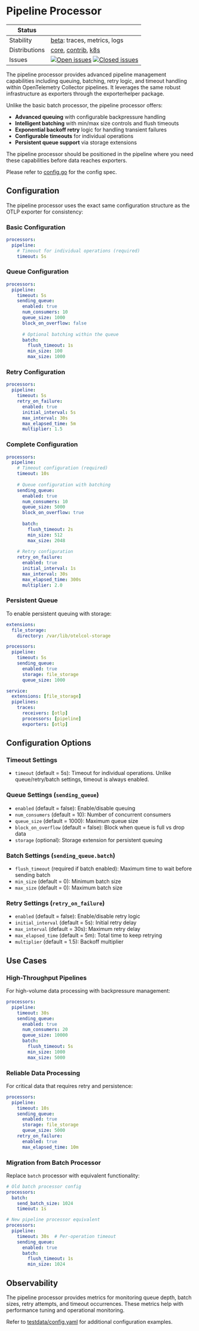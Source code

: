 # Pipeline Processor

<!-- status autogenerated section -->
| Status        |           |
| ------------- |-----------|
| Stability     | [beta]: traces, metrics, logs   |
| Distributions | [core], [contrib], [k8s] |
| Issues        | [![Open issues](https://img.shields.io/github/issues-search/open-telemetry/opentelemetry-collector?query=is%3Aissue%20is%3Aopen%20label%3Aprocessor%2Fpipeline%20&label=open&color=orange&logo=opentelemetry)](https://github.com/open-telemetry/opentelemetry-collector/issues?q=is%3Aopen+is%3Aissue+label%3Aprocessor%2Fpipeline) [![Closed issues](https://img.shields.io/github/issues-search/open-telemetry/opentelemetry-collector?query=is%3Aissue%20is%3Aclosed%20label%3Aprocessor%2Fpipeline%20&label=closed&color=blue&logo=opentelemetry)](https://github.com/open-telemetry/opentelemetry-collector/issues?q=is%3Aclosed+is%3Aissue+label%3Aprocessor%2Fpipeline) |

[beta]: https://github.com/open-telemetry/opentelemetry-collector/blob/main/docs/component-stability.md#beta
[core]: https://github.com/open-telemetry/opentelemetry-collector-releases/tree/main/distributions/otelcol
[contrib]: https://github.com/open-telemetry/opentelemetry-collector-releases/tree/main/distributions/otelcol-contrib
[k8s]: https://github.com/open-telemetry/opentelemetry-collector-releases/tree/main/distributions/otelcol-k8s
<!-- end autogenerated section -->

The pipeline processor provides advanced pipeline management capabilities including queuing, batching, retry logic, and timeout handling within OpenTelemetry Collector pipelines. It leverages the same robust infrastructure as exporters through the exporterhelper package.

Unlike the basic batch processor, the pipeline processor offers:
- **Advanced queuing** with configurable backpressure handling
- **Intelligent batching** with min/max size controls and flush timeouts
- **Exponential backoff retry** logic for handling transient failures
- **Configurable timeouts** for individual operations
- **Persistent queue support** via storage extensions

The pipeline processor should be positioned in the pipeline where you need these capabilities before data reaches exporters.

Please refer to [config.go](./config.go) for the config spec.

## Configuration

The pipeline processor uses the exact same configuration structure as the OTLP exporter for consistency:

### Basic Configuration

```yaml
processors:
  pipeline:
    # Timeout for individual operations (required)
    timeout: 5s
```

### Queue Configuration

```yaml
processors:
  pipeline:
    timeout: 5s
    sending_queue:
      enabled: true
      num_consumers: 10
      queue_size: 1000
      block_on_overflow: false
      
      # Optional batching within the queue  
      batch:
        flush_timeout: 1s
        min_size: 100
        max_size: 1000
```

### Retry Configuration

```yaml
processors:
  pipeline:
    timeout: 5s
    retry_on_failure:
      enabled: true
      initial_interval: 5s
      max_interval: 30s
      max_elapsed_time: 5m
      multiplier: 1.5
```

### Complete Configuration

```yaml
processors:
  pipeline:
    # Timeout configuration (required)
    timeout: 10s
    
    # Queue configuration with batching
    sending_queue:
      enabled: true
      num_consumers: 10
      queue_size: 5000
      block_on_overflow: true
      
      batch:
        flush_timeout: 2s
        min_size: 512
        max_size: 2048
    
    # Retry configuration  
    retry_on_failure:
      enabled: true
      initial_interval: 1s
      max_interval: 30s
      max_elapsed_time: 300s
      multiplier: 2.0
```

### Persistent Queue

To enable persistent queuing with storage:

```yaml
extensions:
  file_storage:
    directory: /var/lib/otelcol-storage

processors:
  pipeline:
    timeout: 5s
    sending_queue:
      enabled: true
      storage: file_storage
      queue_size: 1000

service:
  extensions: [file_storage]
  pipelines:
    traces:
      receivers: [otlp]
      processors: [pipeline]
      exporters: [otlp]
```

## Configuration Options

### Timeout Settings

- `timeout` (default = 5s): Timeout for individual operations. Unlike queue/retry/batch settings, timeout is always enabled.

### Queue Settings (`sending_queue`)

- `enabled` (default = false): Enable/disable queuing
- `num_consumers` (default = 10): Number of concurrent consumers
- `queue_size` (default = 1000): Maximum queue size  
- `block_on_overflow` (default = false): Block when queue is full vs drop data
- `storage` (optional): Storage extension for persistent queuing

### Batch Settings (`sending_queue.batch`)

- `flush_timeout` (required if batch enabled): Maximum time to wait before sending batch
- `min_size` (default = 0): Minimum batch size
- `max_size` (default = 0): Maximum batch size

### Retry Settings (`retry_on_failure`)

- `enabled` (default = false): Enable/disable retry logic
- `initial_interval` (default = 5s): Initial retry delay
- `max_interval` (default = 30s): Maximum retry delay  
- `max_elapsed_time` (default = 5m): Total time to keep retrying
- `multiplier` (default = 1.5): Backoff multiplier

## Use Cases

### High-Throughput Pipelines

For high-volume data processing with backpressure management:

```yaml
processors:
  pipeline:
    timeout: 30s
    sending_queue:
      enabled: true
      num_consumers: 20
      queue_size: 10000
      batch:
        flush_timeout: 5s
        min_size: 1000
        max_size: 5000
```

### Reliable Data Processing

For critical data that requires retry and persistence:

```yaml
processors:
  pipeline:
    timeout: 10s
    sending_queue:
      enabled: true
      storage: file_storage
      queue_size: 5000
    retry_on_failure:
      enabled: true
      max_elapsed_time: 10m
```

### Migration from Batch Processor

Replace `batch` processor with equivalent functionality:

```yaml
# Old batch processor config
processors:
  batch:
    send_batch_size: 1024
    timeout: 1s

# New pipeline processor equivalent  
processors:
  pipeline:
    timeout: 30s  # Per-operation timeout
    sending_queue:
      enabled: true
      batch:
        flush_timeout: 1s
        min_size: 1024
```

## Observability

The pipeline processor provides metrics for monitoring queue depth, batch sizes, retry attempts, and timeout occurrences. These metrics help with performance tuning and operational monitoring.

Refer to [testdata/config.yaml](./testdata/config.yaml) for additional configuration examples.

